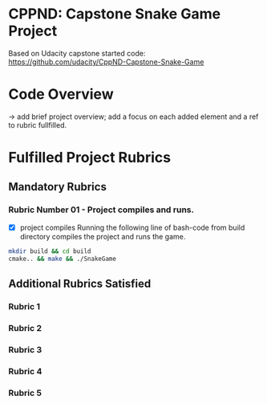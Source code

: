 # CPPND: Capstone Snake Game Project
Based on Udacity capstone started code: https://github.com/udacity/CppND-Capstone-Snake-Game


# Code Overview
-> add brief project overview; add a focus on each added element and a ref to rubric fullfilled. 



# Fulfilled Project Rubrics

## Mandatory Rubrics

### Rubric Number 01 - Project compiles and runs.
- [x] project compiles
Running the following line of bash-code from build directory compiles the project and runs the game.

```bash
mkdir build && cd build
cmake.. && make && ./SnakeGame
```

## Additional Rubrics Satisfied

### Rubric 1

### Rubric 2

### Rubric 3

### Rubric 4

### Rubric 5